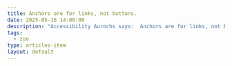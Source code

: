 ```yaml
---
title: Anchors are for links, not buttons.
date: 2025-05-15 14:00:00
description: "Accessibility Aurochs says:  Anchors are for links, not buttons."
tags:
  - zoo
type: articles-item
layout: default
---
```

